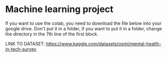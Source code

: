 # Machine learning project

If you want to use the colab, you need to download the file below into your google drive. Don't put it in a folder, if you want to put it in a folder, change the directory in the 7th line of the first block. 

LINK TO DATASET: https://www.kaggle.com/datasets/osmi/mental-health-in-tech-survey
